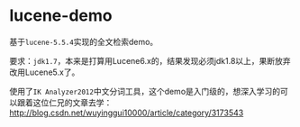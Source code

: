 # lucene-demo

基于`lucene-5.5.4`实现的全文检索demo。

要求：`jdk1.7`，本来是打算用Lucene6.x的，结果发现必须jdk1.8以上，果断放弃改用Lucene5.x了。


使用了`IK Analyzer2012`中文分词工具，这个demo是入门级的，想深入学习的可以跟着这位仁兄的文章去学：http://blog.csdn.net/wuyinggui10000/article/category/3173543
